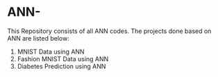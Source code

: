 # ANN-
This Repository consists of all ANN codes.
 The projects done based on ANN are listed below:
 1. MNIST Data using ANN
 2. Fashion MNIST Data using ANN
 3. Diabetes Prediction using ANN
